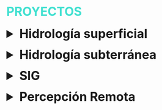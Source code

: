 # <span style="color: turquoise; font-size: 2rem; text-transform: uppercase;">Proyectos</span>

<style>
  details {
    margin-top: 1rem;
  }
  summary {
    font-size: 2rem; /* Tamaño de fuente de los títulos */
    font-weight: bold;
  }
  details p, details h2 {
    font-size: 1.5rem; /* Tamaño de fuente del contenido */
  }
</style>

<details>
  <summary>Hidrología superficial</summary>
  
  ## Proyecto 1: Gestor de Tareas
  El proyecto "Gestor de Tareas" es una aplicación web desarrollada como parte de un proyecto personal. El objetivo principal del proyecto es ayudar a los usuarios a organizar y gestionar sus tareas diarias de manera eficiente.

  Para desarrollar este proyecto, utilicé tecnologías como HTML, CSS, JavaScript y React. La aplicación permite a los usuarios agregar, editar y eliminar tareas, así como marcar tareas como completadas. Uno de los mayores desafíos fue implementar la funcionalidad de arrastrar y soltar para reordenar las tareas, lo cual superé utilizando la biblioteca react-beautiful-dnd.

  El proyecto ha tenido un impacto positivo en mi organización personal y ha recibido buenos comentarios de otros usuarios. Aprendí mucho sobre el manejo de estados en React y la implementación de funcionalidades interactivas. En el futuro, me gustaría añadir la funcionalidad de sincronización con Google Calendar y notificaciones.

  ![Proyecto 1](path/to/your/project1.jpg)

  [Ver PDF del Proyecto 1](pdf/project1.pdf)
</details>

<details>
  <summary>Hidrología subterránea</summary>
  
  ## Proyecto 2: Analizador de Sentimientos
  El proyecto "Analizador de Sentimientos" es un proyecto académico desarrollado como parte de mi curso de Ciencias de Datos. El objetivo del proyecto es analizar los sentimientos expresados en tweets sobre un tema específico.

  Para este proyecto, utilicé Python y bibliotecas como Pandas, NLTK y Scikit-learn. El analizador de sentimientos extrae tweets utilizando la API de Twitter, realiza preprocesamiento de texto y clasifica los tweets en positivos, negativos o neutrales. Uno de los desafíos fue manejar la gran cantidad de datos y optimizar los algoritmos de clasificación, lo cual logré implementando técnicas de reducción de dimensionalidad.

  El proyecto proporcionó valiosas ideas sobre la opinión pública en tiempo real y fue bien recibido por mi profesor y compañeros. Aprendí a trabajar con grandes volúmenes de datos y a aplicar técnicas de procesamiento de lenguaje natural. Planeo mejorar el modelo de clasificación utilizando técnicas de aprendizaje profundo en el futuro.

  ![Proyecto 2](path/to/your/project2.jpg)

  [Ver PDF del Proyecto 2](pdf/project2.pdf)
</details>

<details>
  <summary>SIG</summary>
  
  ## Proyecto 3: Sistema de Gestión de Inventarios
  El proyecto "Sistema de Gestión de Inventarios" es una aplicación desarrollada para una pequeña empresa como parte de un proyecto profesional. El objetivo del proyecto es ayudar a la empresa a gestionar su inventario de manera más eficiente.

  Desarrollé este proyecto utilizando tecnologías como PHP, MySQL y Bootstrap. La aplicación permite a los usuarios agregar, editar y eliminar productos del inventario, generar informes y recibir alertas cuando el stock está bajo. Uno de los desafíos fue asegurar la integridad de los datos y proporcionar una interfaz de usuario intuitiva, lo cual logré implementando validaciones y siguiendo principios de diseño centrado en el usuario.

  El proyecto mejoró significativamente la eficiencia de la gestión de inventarios de la empresa y redujo los errores humanos. Aprendí sobre la importancia de las validaciones y la experiencia del usuario en aplicaciones empresariales. Los próximos pasos incluyen la integración de un módulo de facturación y la implementación de un sistema de autenticación más robusto.

  ![Proyecto 3](path/to/your/project3.jpg)

  [Ver PDF del Proyecto 3](pdf/project3.pdf)
</details>

<details>
  <summary>Percepción Remota</summary>
  
  <!-- Aquí puedes agregar más proyectos relacionados con Percepción Remota -->
</details>
